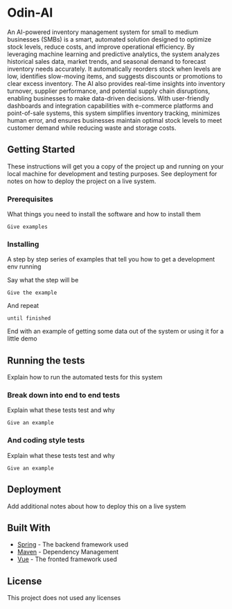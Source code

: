# Odin-AI

An AI-powered inventory management system for small to medium businesses (SMBs) is a smart, automated solution designed to optimize stock levels, reduce costs, and improve operational efficiency. By leveraging machine learning and predictive analytics, the system analyzes historical sales data, market trends, and seasonal demand to forecast inventory needs accurately. It automatically reorders stock when levels are low, identifies slow-moving items, and suggests discounts or promotions to clear excess inventory. The AI also provides real-time insights into inventory turnover, supplier performance, and potential supply chain disruptions, enabling businesses to make data-driven decisions. With user-friendly dashboards and integration capabilities with e-commerce platforms and point-of-sale systems, this system simplifies inventory tracking, minimizes human error, and ensures businesses maintain optimal stock levels to meet customer demand while reducing waste and storage costs.

## Getting Started

These instructions will get you a copy of the project up and running on your local machine for development and testing purposes. See deployment for notes on how to deploy the project on a live system.

### Prerequisites

What things you need to install the software and how to install them

```
Give examples
```

### Installing

A step by step series of examples that tell you how to get a development env running

Say what the step will be

```
Give the example
```

And repeat

```
until finished
```

End with an example of getting some data out of the system or using it for a little demo

## Running the tests

Explain how to run the automated tests for this system

### Break down into end to end tests

Explain what these tests test and why

```
Give an example
```

### And coding style tests

Explain what these tests test and why

```
Give an example
```

## Deployment

Add additional notes about how to deploy this on a live system

## Built With

* [Spring](https://start.spring.io/) - The backend framework used
* [Maven](https://maven.apache.org/) - Dependency Management
* [Vue](https://vuejs.org/) - The fronted framework used

## License

This project does not used any licenses

